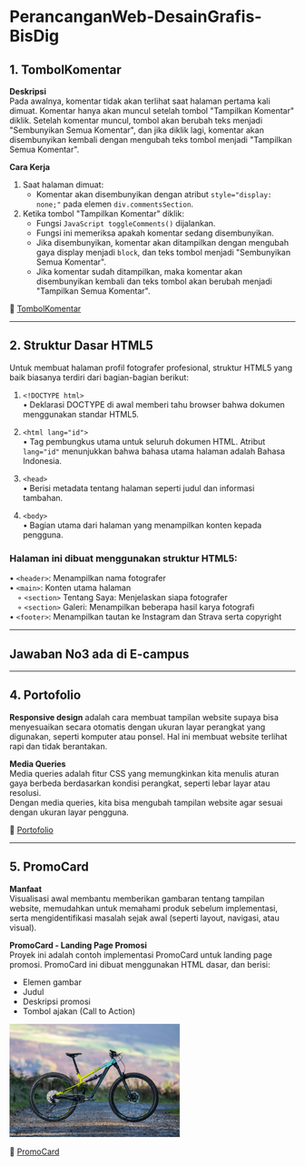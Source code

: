 # PerancanganWeb-DesainGrafis-BisDig

## 1. TombolKomentar

**Deskripsi**  
Pada awalnya, komentar tidak akan terlihat saat halaman pertama kali dimuat. Komentar hanya akan muncul setelah tombol "Tampilkan Komentar" diklik. Setelah komentar muncul, tombol akan berubah teks menjadi "Sembunyikan Semua Komentar", dan jika diklik lagi, komentar akan disembunyikan kembali dengan mengubah teks tombol menjadi "Tampilkan Semua Komentar".

**Cara Kerja**
1. Saat halaman dimuat:
   - Komentar akan disembunyikan dengan atribut `style="display: none;"` pada elemen `div.commentsSection`.
2. Ketika tombol "Tampilkan Komentar" diklik:
   - Fungsi `JavaScript toggleComments()` dijalankan.
   - Fungsi ini memeriksa apakah komentar sedang disembunyikan.
   - Jika disembunyikan, komentar akan ditampilkan dengan mengubah gaya display menjadi `block`, dan teks tombol menjadi "Sembunyikan Semua Komentar".
   - Jika komentar sudah ditampilkan, maka komentar akan disembunyikan kembali dan teks tombol akan berubah menjadi "Tampilkan Semua Komentar".

🔗 [TombolKomentar](https://gist.github.com/JAJI123/54717130a4eca9cc86d55b2209ccb2ab)

---

## 2. Struktur Dasar HTML5

Untuk membuat halaman profil fotografer profesional, struktur HTML5 yang baik biasanya terdiri dari bagian-bagian berikut:

1. `<!DOCTYPE html>`  
   • Deklarasi DOCTYPE di awal memberi tahu browser bahwa dokumen menggunakan standar HTML5.

2. `<html lang="id">`  
   • Tag pembungkus utama untuk seluruh dokumen HTML. Atribut `lang="id"` menunjukkan bahwa bahasa utama halaman adalah Bahasa Indonesia.

3. `<head>`  
   • Berisi metadata tentang halaman seperti judul dan informasi tambahan.

4. `<body>`  
   • Bagian utama dari halaman yang menampilkan konten kepada pengguna.

### Halaman ini dibuat menggunakan struktur HTML5:

• `<header>`: Menampilkan nama fotografer  
• `<main>`: Konten utama halaman  
 ◦ `<section>` Tentang Saya: Menjelaskan siapa fotografer  
 ◦ `<section>` Galeri: Menampilkan beberapa hasil karya fotografi  
• `<footer>`: Menampilkan tautan ke Instagram dan Strava serta copyright  

---

## Jawaban No3 ada di E-campus

---

## 4. Portofolio

**Responsive design** adalah cara membuat tampilan website supaya bisa menyesuaikan secara otomatis dengan ukuran layar perangkat yang digunakan, seperti komputer atau ponsel. Hal ini membuat website terlihat rapi dan tidak berantakan.

**Media Queries**  
Media queries adalah fitur CSS yang memungkinkan kita menulis aturan gaya berbeda berdasarkan kondisi perangkat, seperti lebar layar atau resolusi.  
Dengan media queries, kita bisa mengubah tampilan website agar sesuai dengan ukuran layar pengguna.

🔗 [Portofolio](https://gist.github.com/JAJI123/8f27ee716390e538e3d576795311fb05)

---

## 5. PromoCard

**Manfaat**  
Visualisasi awal membantu memberikan gambaran tentang tampilan website, memudahkan untuk memahami produk sebelum implementasi, serta mengidentifikasi masalah sejak awal (seperti layout, navigasi, atau visual).

**PromoCard - Landing Page Promosi**  
Proyek ini adalah contoh implementasi PromoCard untuk landing page promosi. PromoCard ini dibuat menggunakan HTML dasar, dan berisi:
- Elemen gambar
- Judul
- Deskripsi promosi
- Tombol ajakan (Call to Action)

<img loading="lazy" width="300px" src="./PromoCard.jpg" alt="Dashboard" />

🔗 [PromoCard](https://gist.github.com/JAJI123/fd710c8945e286c3672eacb78baff8ab)
